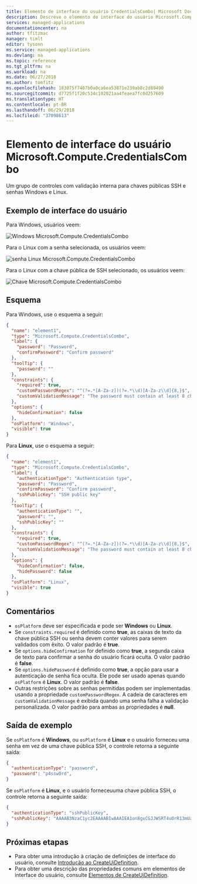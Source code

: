 ```yaml
---
title: Elemento de interface do usuário CredentialsCombo| Microsoft Docs
description: Descreve o elemento de interface do usuário Microsoft.Compute.CredentialsCombo do Portal do Azure.
services: managed-applications
documentationcenter: na
author: tfitzmac
manager: timlt
editor: tysonn
ms.service: managed-applications
ms.devlang: na
ms.topic: reference
ms.tgt_pltfrm: na
ms.workload: na
ms.date: 06/27/2018
ms.author: tomfitz
ms.openlocfilehash: 183075f7407b0a0ca6ea53871e239ab8c2d89490
ms.sourcegitcommit: d7725f1f20c534c102021aa4feaea7fc0d257609
ms.translationtype: HT
ms.contentlocale: pt-BR
ms.lasthandoff: 06/29/2018
ms.locfileid: "37098613"
---
```

# <a name="microsoftcomputecredentialscombo-ui-element"></a>Elemento de interface do usuário Microsoft.Compute.CredentialsCombo
Um grupo de controles com validação interna para chaves públicas SSH e senhas Windows e Linux.

## <a name="ui-sample"></a>Exemplo de interface do usuário

Para Windows, usuários veem:

![Windows Microsoft.Compute.CredentialsCombo](./media/managed-application-elements/microsoft.compute.credentialscombo-windows.png)

Para o Linux com a senha selecionada, os usuários veem:

![senha Linux Microsoft.Compute.CredentialsCombo ](./media/managed-application-elements/microsoft.compute.credentialscombo-linux-password.png)

Para o Linux com a chave pública de SSH selecionado, os usuários veem:

![Chave Microsoft.Compute.CredentialsCombo](./media/managed-application-elements/microsoft.compute.credentialscombo-linux-key.png)

## <a name="schema"></a>Esquema
Para Windows, use o esquema a seguir:

```json
{
  "name": "element1",
  "type": "Microsoft.Compute.CredentialsCombo",
  "label": {
    "password": "Password",
    "confirmPassword": "Confirm password"
  },
  "toolTip": {
    "password": ""
  },
  "constraints": {
    "required": true,
    "customPasswordRegex": "^(?=.*[A-Za-z])(?=.*\\d)[A-Za-z\\d]{8,}$",
    "customValidationMessage": "The password must contain at least 8 characters, with at least 1 letter and 1 number."
  },
  "options": {
    "hideConfirmation": false
  },
  "osPlatform": "Windows",
  "visible": true
}
```

Para **Linux**, use o esquema a seguir:

```json
{
  "name": "element1",
  "type": "Microsoft.Compute.CredentialsCombo",
  "label": {
    "authenticationType": "Authentication type",
    "password": "Password",
    "confirmPassword": "Confirm password",
    "sshPublicKey": "SSH public key"
  },
  "toolTip": {
    "authenticationType": "",
    "password": "",
    "sshPublicKey": ""
  },
  "constraints": {
    "required": true,
    "customPasswordRegex": "^(?=.*[A-Za-z])(?=.*\\d)[A-Za-z\\d]{8,}$",
    "customValidationMessage": "The password must contain at least 8 characters, with at least 1 letter and 1 number."
  },
  "options": {
    "hideConfirmation": false,
    "hidePassword": false
  },
  "osPlatform": "Linux",
  "visible": true
}
```

## <a name="remarks"></a>Comentários
- `osPlatform` deve ser especificada e pode ser **Windows** ou **Linux**.
- Se `constraints.required` é definido como **true**, as caixas de texto da chave pública SSH ou senha devem conter valores para serem validados com êxito. O valor padrão é **true**.
- Se `options.hideConfirmation` for definido como **true**, a segunda caixa de texto para confirmar a senha do usuário ficará oculta. O valor padrão é **false**.
- Se `options.hidePassword` é definido como **true**, a opção para usar a autenticação de senha fica oculta. Ele pode ser usado apenas quando `osPlatform` é **Linux**. O valor padrão é **false**.
- Outras restrições sobre as senhas permitidas podem ser implementadas usando a propriedade `customPasswordRegex`. A cadeia de caracteres em `customValidationMessage` é exibida quando uma senha falha a validação personalizada. O valor padrão para ambas as propriedades é **null**.

## <a name="sample-output"></a>Saída de exemplo
Se `osPlatform` é **Windows**, ou `osPlatform` é **Linux** e o usuário forneceu uma senha em vez de uma chave pública SSH, o controle retorna a seguinte saída:

```json
{
  "authenticationType": "password",
  "password": "p4ssw0rd",
}
```

Se `osPlatform` é **Linux**, e o usuário forneceuuma chave pública SSH, o controle retorna a seguinte saída:

```json
{
  "authenticationType": "sshPublicKey",
  "sshPublicKey": "AAAAB3NzaC1yc2EAAAABIwAAAIEA1on8gxCGJJWSRT4uOrR13mUaUk0hRf4RzxSZ1zRbYYFw8pfGesIFoEuVth4HKyF8k1y4mRUnYHP1XNMNMJl1JcEArC2asV8sHf6zSPVffozZ5TT4SfsUu/iKy9lUcCfXzwre4WWZSXXcPff+EHtWshahu3WzBdnGxm5Xoi89zcE=",
}
```

## <a name="next-steps"></a>Próximas etapas
* Para obter uma introdução à criação de definições de interface do usuário, consulte [Introdução ao CreateUiDefinition](create-uidefinition-overview.md).
* Para obter uma descrição das propriedades comuns em elementos de interface do usuário, consulte [Elementos de CreateUiDefinition](create-uidefinition-elements.md).
